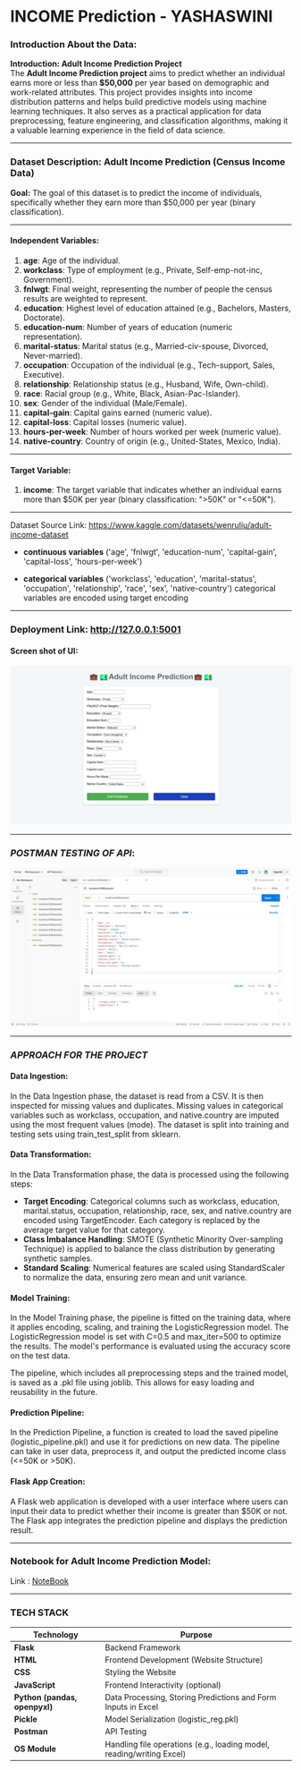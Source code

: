# **INCOME Prediction** - YASHASWINI
### **Introduction About the Data**:
**Introduction: Adult Income Prediction Project**  
The **Adult Income Prediction project** aims to predict whether an individual earns more or less than **$50,000** per year based on demographic and work-related attributes. This project provides insights into income distribution patterns and helps build predictive models using machine learning techniques. It also serves as a practical application for data preprocessing, feature engineering, and classification algorithms, making it a valuable learning experience in the field of data science.

---

### **Dataset Description: Adult Income Prediction (Census Income Data)**

**Goal:** The goal of this dataset is to predict the income of individuals, specifically whether they earn more than $50,000 per year (binary classification).

---

#### **Independent Variables:**

1. **age**: Age of the individual.
2. **workclass**: Type of employment (e.g., Private, Self-emp-not-inc, Government).
3. **fnlwgt**: Final weight, representing the number of people the census results are weighted to represent.
4. **education**: Highest level of education attained (e.g., Bachelors, Masters, Doctorate).
5. **education-num**: Number of years of education (numeric representation).
6. **marital-status**: Marital status (e.g., Married-civ-spouse, Divorced, Never-married).
7. **occupation**: Occupation of the individual (e.g., Tech-support, Sales, Executive).
8. **relationship**: Relationship status (e.g., Husband, Wife, Own-child).
9. **race**: Racial group (e.g., White, Black, Asian-Pac-Islander).
10. **sex**: Gender of the individual (Male/Female).
11. **capital-gain**: Capital gains earned (numeric value).
12. **capital-loss**: Capital losses (numeric value).
13. **hours-per-week**: Number of hours worked per week (numeric value).
14. **native-country**: Country of origin (e.g., United-States, Mexico, India).

---

#### **Target Variable:**

1. **income**: The target variable that indicates whether an individual earns more than $50K per year (binary classification: ">50K" or "<=50K").
---

Dataset Source Link:  https://www.kaggle.com/datasets/wenruliu/adult-income-dataset

- **continuous variables** ('age', 'fnlwgt', 'education-num', 'capital-gain', 'capital-loss', 'hours-per-week') 

- **categorical variables** ('workclass', 'education', 'marital-status', 'occupation', 'relationship', 'race', 'sex', 'native-country') 
categorical variables are encoded using target encoding 

--- 

### Deployment Link: http://127.0.0.1:5001
#### Screen shot of UI:
![alt text](<Screenshots/Screenshot (3).png>)

---




### *POSTMAN TESTING OF API*:
![alt text](Screenshots/Screenshot(1).jpeg)

---
### *APPROACH FOR THE PROJECT*
#### **Data Ingestion**:
   In the Data Ingestion phase, the dataset is read from a CSV.
   It is then inspected for missing values and duplicates.
   Missing values in categorical variables such as workclass, occupation, and native.country are imputed using the most frequent values (mode).
   The dataset is split into training and testing sets using train_test_split from sklearn.

#### **Data Transformation**:
 In the Data Transformation phase, the data is processed using the following steps:

- **Target Encoding**:
Categorical columns such as workclass, education, marital.status, occupation, relationship, race, sex, and native.country are encoded using TargetEncoder. Each category is replaced by the average target value for that category.
- **Class Imbalance Handling**:
SMOTE (Synthetic Minority Over-sampling Technique) is applied to balance the class distribution by generating synthetic samples.
- **Standard Scaling**:
Numerical features are scaled using StandardScaler to normalize the data, ensuring zero mean and unit variance.

#### **Model Training**:
In the Model Training phase, the pipeline is fitted on the training data, where it applies encoding, scaling, and training the LogisticRegression model. The LogisticRegression model is set with C=0.5 and max_iter=500 to optimize the results. The model's performance is evaluated using the accuracy score on the test data.

The pipeline, which includes all preprocessing steps and the trained model, is saved as a .pkl file using joblib. This allows for easy loading and reusability in the future.

#### **Prediction Pipeline**:
In the Prediction Pipeline, a function is created to load the saved pipeline (logistic_pipeline.pkl) and use it for predictions on new data. The pipeline can take in user data, preprocess it, and output the predicted income class (<=50K or >50K).

#### **Flask App Creation**:
A Flask web application is developed with a user interface where users can input their data to predict whether their income is greater than $50K or not. The Flask app integrates the prediction pipeline and displays the prediction result.

---

### Notebook for Adult Income Prediction Model:
Link : [NoteBook](Notebook.ipynb)

---
### TECH STACK
| **Technology**            | **Purpose**                               |
|---------------------------|-------------------------------------------|
| **Flask**                  | Backend Framework                        |
| **HTML**                   | Frontend Development (Website Structure) |
| **CSS**                    | Styling the Website                      |
| **JavaScript**             | Frontend Interactivity (optional)        |
| **Python (pandas, openpyxl)** | Data Processing, Storing Predictions and Form Inputs in Excel |
| **Pickle**                 | Model Serialization (logistic_reg.pkl)    |
| **Postman**                | API Testing                              |
| **OS Module**              | Handling file operations (e.g., loading model, reading/writing Excel) |


